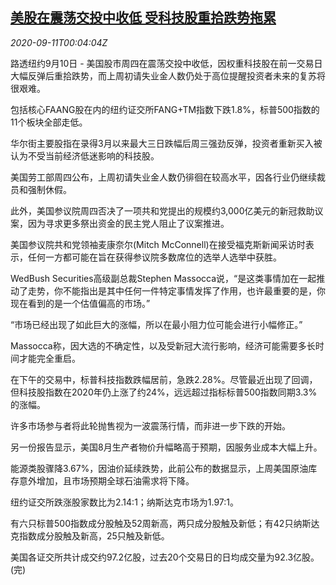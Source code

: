 <!--1599783796000-->
[美股在震荡交投中收低 受科技股重拾跌势拖累](https://cn.reuters.com/article/usa-stock-0910-thur-idCNKBS2613OP)
------

<div><i>2020-09-11T00:04:04Z</i></div><p>路透纽约9月10日 - 美国股市周四在震荡交投中收低，因权重科技股在前一交易日大幅反弹后重拾跌势，而上周初请失业金人数仍处于高位提醒投资者未来的复苏将很艰难。</p><p>包括核心FAANG股在内的纽约证交所FANG+TM指数下跌1.8%，标普500指数的11个板块全部走低。</p><p>华尔街主要股指在录得3月以来最大三日跌幅后周三强劲反弹，投资者重新买入被认为不受当前经济低迷影响的科技股。</p><p>美国劳工部周四公布，上周初请失业金人数仍徘徊在较高水平，因各行业仍继续裁员和强制休假。</p><p>此外，美国参议院周四否决了一项共和党提出的规模约3,000亿美元的新冠救助议案，因为寻求更多祭出资金的民主党人阻止了议案推进。</p><p>美国参议院共和党领袖麦康奈尔(Mitch McConnell)在接受福克斯新闻采访时表示，任何一方都可能在旨在获得参议院多数席位的选举人选举中获胜。</p><p>WedBush Securities高级副总裁Stephen Massocca说，“是这类事情加在一起推动了走势，你不能指出是其中任何一件特定事情发挥了作用，也许最重要的是，你现在看到的是一个估值偏高的市场。”</p><p>“市场已经出现了如此巨大的涨幅，所以在最小阻力位可能会进行小幅修正。”</p><p>Massocca称，因大选的不确定性，以及受新冠大流行影响，经济可能需要多长时间才能完全重启。</p><p>在下午的交易中，标普科技指数跌幅居前，急跌2.28%。尽管最近出现了回调，但科技股指数在2020年仍上涨了约24%，远远超过指标标普500指数同期3.3%的涨幅。</p><p>许多市场参与者将此轮抛售视为一波震荡行情，而非进一步下跌的开始。</p><p>另一份报告显示，美国8月生产者物价升幅略高于预期，因服务业成本大幅上升。</p><p>能源类股骤降3.67%，因油价延续跌势，此前公布的数据显示，上周美国原油库存意外增加，且市场预期全球石油需求将下降。</p><p>纽约证交所跌涨股家数比为2.14:1；纳斯达克市场为1.97:1。</p><p>有六只标普500指数成分股触及52周新高，两只成分股触及新低；有42只纳斯达克指数成分股触及新高，25只触及新低。</p><p>美国各证交所共计成交约97.2亿股，过去20个交易日的日均成交量为92.3亿股。(完)</p>
